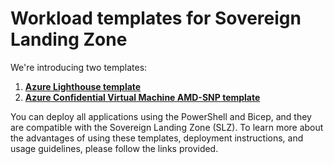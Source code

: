# Workload templates for Sovereign Landing Zone

We're introducing two templates:

1. [**Azure Lighthouse template**](./lighthouse/docs/lighthouseAccelerator.md)
1. [**Azure Confidential Virtual Machine AMD-SNP template**](./confidentialVirtualMachine/docs/cvmAccelerator.md)

You can deploy all applications using the PowerShell and Bicep, and they are compatible with the Sovereign Landing Zone (SLZ). To learn more about the advantages of using these templates, deployment instructions, and usage guidelines, please follow the links provided.
